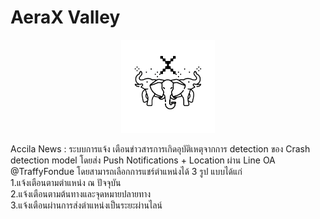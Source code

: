 # AeraX Valley
<div align=center>
    <img src="logo.png" style="width: 150px">
</div>

Accila News : ระบบการแจ้ง เตือนข่าวสารการเกิดอุบัติเหตุจากการ detection ของ Crash detection model โดยส่ง Push Notifications + Location ผ่าน Line OA @TraffyFondue โดยสามารถเลือกการแชร์ตำแหน่งได้ 3 รูป แบบได้แก่ <br>
1.แจ้งเตือนตามตําแหน่ง ณ ปัจจุบัน <br>
2.แจ้งเตือนตามต้นทางและจุดหมายปลายทาง <br>
3.แจ้งเตือนผ่านการส่งตําแหน่งเป็นระยะผ่านไลน์
